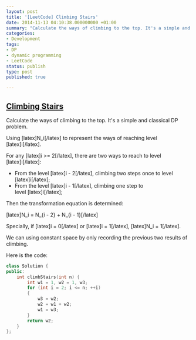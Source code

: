 ```yaml
---
layout: post
title: '[LeetCode] Climbing Stairs'
date: 2014-11-13 04:10:38.000000000 +01:00
summary: "Calculate the ways of climbing to the top. It's a simple and classical DP problem."
categories:
- Development
tags:
- DP
- dynamic programming
- LeetCode
status: publish
type: post
published: true

---
```


## [Climbing Stairs](https://oj.leetcode.com/problems/climbing-stairs/)

Calculate the ways of climbing to the top. It's a simple and classical DP problem.

Using [latex]N_i[/latex] to represent the ways of reaching level [latex]i[/latex].

For any [latex]i >= 2[/latex], there are two ways to reach to level [latex]i[/latex]:

* From the level [latex]i - 2[/latex], climbing two steps once to level [latex]i[/latex];
* From the level [latex]i - 1[/latex], climbing one step to level [latex]i[/latex];

Then the transformation equation is determined:

[latex]N_i = N_{i - 2} + N_{i - 1}[/latex]

Specially, if [latex]i = 0[/latex] or [latex]i = 1[/latex], [latex]N_i = 1[/latex].

We can using constant space by only recording the previous two results of climbing.

Here is the code:

```c++
class Solution {
public:
    int climbStairs(int n) {
        int w1 = 1, w2 = 1, w3;
        for (int i = 2; i <= n; ++i)
        {
            w3 = w2;
            w2 = w1 + w2;
            w1 = w3;
        }
        return w2;
    }
};
```